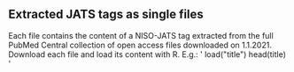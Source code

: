 ## Extracted JATS tags as single files
Each file contains the content of a NISO-JATS tag extracted from the full PubMed Central collection of open access files downloaded on 1.1.2021.
Download each file and load its content with R. 
E.g.:
'
load("title")
head(title)
'
